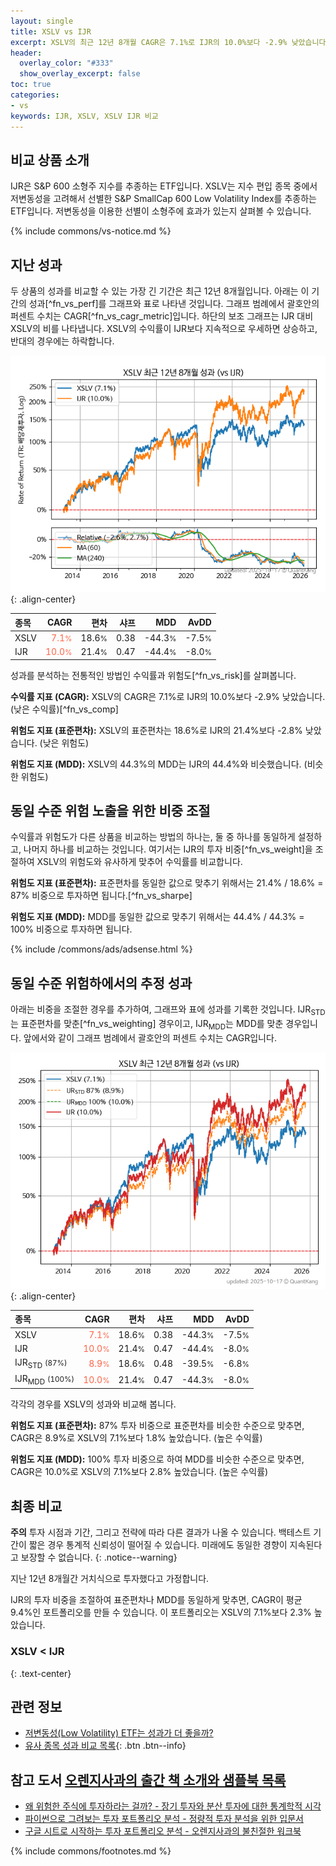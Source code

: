 ```yaml
---
layout: single
title: XSLV vs IJR
excerpt: XSLV의 최근 12년 8개월 CAGR은 7.1%로 IJR의 10.0%보다 -2.9% 낮았습니다.
header:
  overlay_color: "#333"
  show_overlay_excerpt: false
toc: true
categories:
- vs
keywords: IJR, XSLV, XSLV IJR 비교
---
```


## 비교 상품 소개


IJR은 S&P 600 소형주 지수를 추종하는 ETF입니다. XSLV는 지수 편입 종목 중에서 저변동성을 고려해서 선별한 S&P SmallCap 600 Low Volatility Index를 추종하는 ETF입니다. 저변동성을 이용한 선별이 소형주에 효과가 있는지 살펴볼 수 있습니다.



{% include commons/vs-notice.md %}

## 지난 성과

두 상품의 성과를 비교할 수 있는 가장 긴 기간은 최근 12년 8개월입니다. 아래는 이 기간의 성과[^fn_vs_perf]를 그래프와 표로 나타낸 것입니다.
그래프 범례에서 괄호안의 퍼센트 수치는 CAGR[^fn_vs_cagr_metric]입니다.
하단의 보조 그래프는 IJR 대비 XSLV의 비를 나타냅니다.
XSLV의 수익률이 IJR보다 지속적으로 우세하면 상승하고, 반대의 경우에는 하락합니다.

![XSLV](/vs/images/xslv-vs-ijr_dual.png){: .align-center}

| **종목** | **CAGR** | **편차** | **샤프** | **MDD** | **AvDD** |
| :------------ | ------: | -----------: | -------: | ------: | -------: |
| XSLV | <span style="color: tomato">7.1<small>%</small></span> | 18.6<small>%</small> | 0.38 | -44.3<small>%</small> | -7.5<small>%</small> |
| IJR | <span style="color: tomato">10.0<small>%</small></span> | 21.4<small>%</small> | 0.47 | -44.4<small>%</small> | -8.0<small>%</small> |

<!-- more -->


성과를 분석하는 전통적인 방법인 수익률과 위험도[^fn_vs_risk]를 살펴봅니다.

**수익률 지표 (CAGR):** XSLV의 CAGR은 7.1%로 IJR의 10.0%보다 -2.9% 낮았습니다. (낮은 수익률)[^fn_vs_comp]

**위험도 지표 (표준편차):** XSLV의 표준편차는 18.6%로 IJR의 21.4%보다 -2.8% 낮았습니다. (낮은 위험도)

**위험도 지표 (MDD):** XSLV의 44.3%의 MDD는 IJR의 44.4%와 비슷했습니다. (비슷한 위험도)



## 동일 수준 위험 노출을 위한 비중 조절

수익률과 위험도가 다른 상품을 비교하는 방법의 하나는, 둘 중 하나를 동일하게 설정하고, 나머지 하나를 비교하는 것입니다.
여기서는 IJR의 투자 비중[^fn_vs_weight]을 조절하여 XSLV의 위험도와 유사하게 맞추어 수익률를 비교합니다.

**위험도 지표 (표준편차):** 표준편차를 동일한 값으로 맞추기 위해서는 21.4% / 18.6% = 87% 비중으로 투자하면 됩니다.[^fn_vs_sharpe]

**위험도 지표 (MDD):** MDD를 동일한 값으로 맞추기 위해서는 44.4% / 44.3% = 100% 비중으로 투자하면 됩니다.


{% include /commons/ads/adsense.html %}



## 동일 수준 위험하에서의 추정 성과

아래는 비중을 조절한 경우를 추가하여, 그래프와 표에 성과를 기록한 것입니다.
IJR<sub>STD</sub>는 표준편차를 맞춘[^fn_vs_weighting] 경우이고, IJR<sub>MDD</sub>는 MDD를 맞춘 경우입니다.
앞에서와 같이 그래프 범례에서 괄호안의 퍼센트 수치는 CAGR입니다.


![XSLV](/vs/images/xslv-vs-ijr.png){: .align-center}



| **종목** | **CAGR** | **편차** | **샤프** | **MDD** | **AvDD** |
| :------------ | ------: | -----------: | -------: | ------: | -------: |
| XSLV | <span style="color: tomato">7.1<small>%</small></span> | 18.6<small>%</small> | 0.38 | -44.3<small>%</small> | -7.5<small>%</small> |
| IJR | <span style="color: tomato">10.0<small>%</small></span> | 21.4<small>%</small> | 0.47 | -44.4<small>%</small> | -8.0<small>%</small> |
| IJR<sub>STD</sub> <small>(87%)</small> | <span style="color: tomato">8.9<small>%</small></span> | 18.6<small>%</small> | 0.48 | -39.5<small>%</small> | -6.8<small>%</small> |
| IJR<sub>MDD</sub> <small>(100%)</small> | <span style="color: tomato">10.0<small>%</small></span> | 21.4<small>%</small> | 0.47 | -44.3<small>%</small> | -8.0<small>%</small> |



각각의 경우를 XSLV의 성과와 비교해 봅니다.

**위험도 지표 (표준편차):** 87% 투자 비중으로 표준편차를 비슷한 수준으로 맞추면, CAGR은 8.9%로 XSLV의 7.1%보다 1.8% 높았습니다. (높은 수익률)

**위험도 지표 (MDD):** 100% 투자 비중으로 하여 MDD를 비슷한 수준으로 맞추면, CAGR은 10.0%로 XSLV의 7.1%보다 2.8% 높았습니다. (높은 수익률)




## 최종 비교

**주의** 투자 시점과 기간, 그리고 전략에 따라 다른 결과가 나올 수 있습니다. 백테스트 기간이 짧은 경우 통계적 신뢰성이 떨어질 수 있습니다. 미래에도 동일한 경향이 지속된다고 보장할 수 없습니다.
{: .notice--warning}

지난 12년 8개월간 거치식으로 투자했다고 가정합니다.

IJR의 투자 비중을 조절하여 표준편차나 MDD를 동일하게 맞추면, CAGR이 평균 9.4%인 포트폴리오를 만들 수 있습니다.
이 포트폴리오는 XSLV의 7.1%보다 2.3% 높았습니다.

### XSLV &lt; IJR
{: .text-center}


## 관련 정보

- [저변동성(Low Volatility) ETF는 성과가 더 좋을까?](https://kongdori.tistory.com/162)
- [유사 종목 성과 비교 목록](/vs/){: .btn .btn--info}


## 참고 도서 [오렌지사과의 출간 책 소개와 샘플북 목록](https://kongdori.tistory.com/691)

- [왜 위험한 주식에 투자하라는 걸까? - 장기 투자와 분산 투자에 대한 통계학적 시각](https://kongdori.tistory.com/421)
- [파이썬으로 그려보는 투자 포트폴리오 분석  - 정량적 투자 분석을 위한 입문서](https://kongdori.tistory.com/643)
- [구글 시트로 시작하는 투자 포트폴리오 분석 - 오렌지사과의 불친절한 워크북](https://kongdori.tistory.com/449)

{% include commons/footnotes.md %}